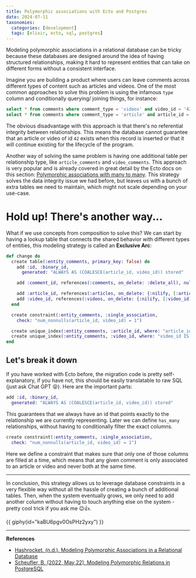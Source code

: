 ```yaml
---
title: Polymorphic associations with Ecto and Postgres
date: 2024-07-11
taxonomies:
  categories: [development]
  tags: [elixir, ecto, sql, postgres]
---
```


Modeling polymorphic associations in a relational database can be tricky because these databases are designed around the idea of having structured relationships, making it hard to represent entities that can take on different forms without a consistent interface.

<!-- more -->

Imagine you are building a product where users can leave comments across different types of content such as articles and videos. One of the most common approaches to solve this problem is using the infamous `type` column and conditionally querying/ joining things, for instance:

```sql
select * from comments where comment_type = 'videos' and video_id = '42'
select * from comments where comment_type = 'article' and article_id = '42'
```

The obvious disadvantage with this approach is that there's no referential integrity between relationships. This means the database cannot guarantee that an article or video of id `42` exists when this record is inserted or that it will continue existing for the lifecycle of the program.

Another way of solving the same problem is having one additional table per relationship type, like `article_comments` and `video_comments`. This approach is very popular and is already covered in great detail by the Ecto docs on this section: [Polymorphic associations with many to many](https://hexdocs.pm/ecto/polymorphic-associations-with-many-to-many.html). This strategy solves the data integrity issue we had before, but leaves us with a bunch of extra tables we need to maintain, which might not scale depending on your use-case.

# Hold up! There's another way...

What if we use concepts from composition to solve this? We can start by having a lookup table that connects the shared behavior with different types of entities, this modeling strategy is called an **Exclusive Arc**:

```elixir
def change do
  create table(:entity_comments, primary_key: false) do
    add :id, :binary_id,
      generated: "ALWAYS AS (COALESCE(article_id, video_id)) stored"

    add :comment_id, references(:comments, on_delete: :delete_all), null: false

    add :article_id, references(:articles, on_delete: {:nilify, [:article_id]})
    add :video_id, references(:videos, on_delete: {:nilify, [:video_id]})
  end

  create constraint(:entity_comments, :single_association,
    check: "num_nonnulls(article_id, video_id) = 1")

  create unique_index(:entity_comments, :article_id, where: "article_id IS NOT NULL")
  create unique_index(:entity_comments, :video_id, where: "video_id IS NOT NULL")
end
```

## Let's break it down

If you have worked with Ecto before, the migration code is pretty self-explanatory, if you have not, this should be easily translatable to raw SQL (just ask Chat GPT 😝). Here are the important parts:

```elixir
add :id, :binary_id,
  generated: "ALWAYS AS (COALESCE(article_id, video_id)) stored"
```

This guarantees that we always have an id that points exactly to the relationship we are currently representing. Later we can define `has_many` relationships, without having to conditionally filter the exact columns.

```elixir
create constraint(:entity_comments, :single_association,
  check: "num_nonnulls(article_id, video_id) = 1")
```

Here we define a constraint that makes sure that only one of those columns are filled at a time, which means that any given comment is only associated to an article or video and never both at the same time.

---

In conclusion, this strategy allows us to leverage database constraints in a very flexible way without all the hassle of creating a bunch of additional tables. Then, when the system eventually grows, we only need to add another column without having to touch anything else on the system - pretty cool trick if you ask me 😉👍.

{{ giphy(id="kaBU6pgv0OsPHz2yxy") }}

---

**References**

- [Hashrocket. (n.d.). Modeling Polymorphic Associations in a Relational Database](https://hashrocket.com/blog/posts/modeling-polymorphic-associations-in-a-relational-database)
- [Scheufler, B. (2022, May 22). Modeling Polymorphic Relations in PostgreSQL](https://brunoscheufler.com/blog/2022-05-22-modeling-polymorphic-relations-in-postgres)

